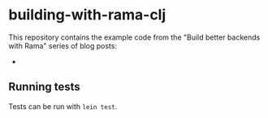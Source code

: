 # building-with-rama-clj

This repository contains the example code from the "Build better backends with Rama" series of blog posts:

-


## Running tests

Tests can be run with `lein test`.
